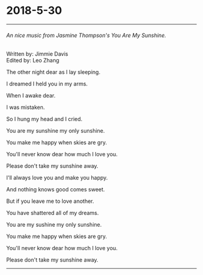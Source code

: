 2018-5-30
===
***

###### An nice music from Jasmine Thompson's You Are My Sunshine.<br>
Written by: Jimmie Davis<br>
Edited by: Leo Zhang<br>

The other night dear as I lay sleeping.<br>

I dreamed I held you in my arms.<br>

When I awake dear.<br>

I was mistaken.<br>

So I hung my head and I cried.<br>

You are my sunshine my only sunshine.<br>

You make me happy when skies are gry.<br>

You'll never know dear how much I love you.<br>

Please don't take my sunshine away.<br>

I'll always love you and make you happy.<br>

And nothing knows good comes sweet.<br>

But if you leave me to love another.<br>

You have shattered all of my dreams.<br>

You are my sushine my only sunshine.<br>

You make me happy when skies are gry.<br>

You'll never know dear how much I love you.<br>

Please don't take my sunshine away.<br>


***